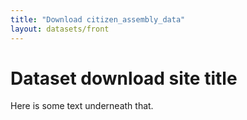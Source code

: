 ```yaml
---
title: "Download citizen_assembly_data"
layout: datasets/front
---
```


# Dataset download site title

Here is some text underneath that.